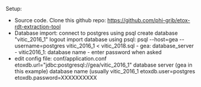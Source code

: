 Setup:
- Source code. Clone this github repo: https://github.com/phi-grib/etox-rdt-extraction-tool
- Database import:
    connect to postgres using psql
	create database "vitic_2016_1"
	logout
	import database using psql:
		 psql --host=gea --username=postgres vitic_2016_1 < vitic_2018.sql
			- gea: database_server
			- vitic2016_1: database name
			- enter password when asked
- edit config file: conf/application.conf
	etoxdb.url="jdbc:postgresql://gea/vitic_2016_1"
		database server (gea in this example)
		database name (usually vitic_2016_1
	etoxdb.user=postgres
	etoxdb.password=XXXXXXXXXX

